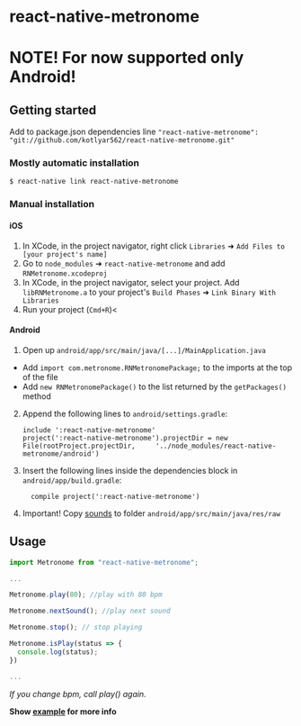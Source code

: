# react-native-metronome

# NOTE! For now supported only Android!

## Getting started

Add to package.json dependencies line
`"react-native-metronome": "git://github.com/kotlyar562/react-native-metronome.git"`

### Mostly automatic installation

`$ react-native link react-native-metronome`

### Manual installation

#### iOS

1. In XCode, in the project navigator, right click `Libraries` ➜ `Add Files to [your project's name]`
2. Go to `node_modules` ➜ `react-native-metronome` and add `RNMetronome.xcodeproj`
3. In XCode, in the project navigator, select your project. Add `libRNMetronome.a` to your project's `Build Phases` ➜ `Link Binary With Libraries`
4. Run your project (`Cmd+R`)<

#### Android

1. Open up `android/app/src/main/java/[...]/MainApplication.java`

- Add `import com.metronome.RNMetronomePackage;` to the imports at the top of the file
- Add `new RNMetronomePackage()` to the list returned by the `getPackages()` method

2. Append the following lines to `android/settings.gradle`:
   ```
   include ':react-native-metronome'
   project(':react-native-metronome').projectDir = new File(rootProject.projectDir, 	'../node_modules/react-native-metronome/android')
   ```
3. Insert the following lines inside the dependencies block in `android/app/build.gradle`:
   ```
     compile project(':react-native-metronome')
   ```
4. Important! Copy [sounds](https://github.com/kotlyar562/react-native-metronome/tree/master/example/android/app/src/main/res/raw) to folder `android/app/src/main/java/res/raw`

## Usage

```javascript
import Metronome from "react-native-metronome";

...

Metronome.play(80); //play with 80 bpm

Metronome.nextSound(); //play next sound

Metronome.stop(); // stop playing

Metronome.isPlay(status => {
  console.log(status);
})

...
```

_If you change bpm, call play() again._

**Show [example](https://github.com/kotlyar562/react-native-metronome/tree/master/example) for more info**
